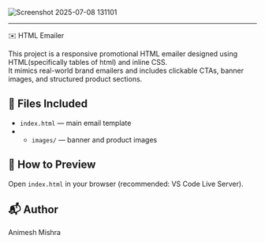 ![Screenshot 2025-07-08 131101](https://github.com/user-attachments/assets/e4a76161-6afb-4f2a-9f16-c4f93ff286ae)

------------------
✉️ HTML Emailer

This project is a responsive promotional HTML emailer designed using HTML(specifically tables of html) and inline CSS.  
It mimics real-world brand emailers and includes clickable CTAs, banner images, and structured product sections.

## 📁 Files Included
- `index.html` — main email template
- - `images/` — banner and product images

## 🧪 How to Preview
Open `index.html` in your browser (recommended: VS Code Live Server).

## 📬 Author
Animesh Mishra
